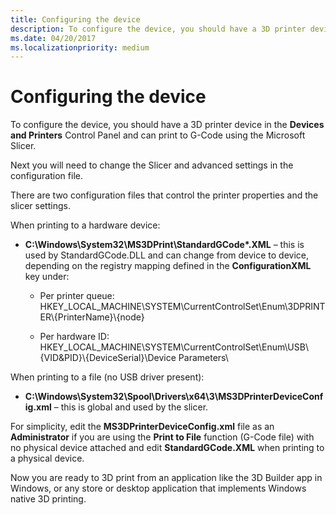 ```yaml
---
title: Configuring the device
description: To configure the device, you should have a 3D printer device in the Devices and Printers Control Panel and can print to G-Code using the Microsoft Slicer.
ms.date: 04/20/2017
ms.localizationpriority: medium
---
```


# Configuring the device


To configure the device, you should have a 3D printer device in the **Devices and Printers** Control Panel and can print to G-Code using the Microsoft Slicer.

Next you will need to change the Slicer and advanced settings in the configuration file.

There are two configuration files that control the printer properties and the slicer settings.

When printing to a hardware device: 

- **C:\\Windows\\System32\\MS3DPrint\\StandardGCode\*.XML** – this is used by StandardGCode.DLL and can change from device to device, depending on the registry mapping defined in the **ConfigurationXML** key under:

    - Per printer queue: HKEY\_LOCAL\_MACHINE\\SYSTEM\\CurrentControlSet\\Enum\\3DPRINTER\\{PrinterName}\\{node}

    - Per hardware ID: HKEY\_LOCAL\_MACHINE\\SYSTEM\\CurrentControlSet\\Enum\\USB\\{VID&PID}\\{DeviceSerial}\\Device Parameters\\

When printing to a file (no USB driver present):

- **C:\\Windows\\System32\\Spool\\Drivers\\x64\\3\\MS3DPrinterDeviceConfig.xml** – this is global and used by the slicer.

For simplicity, edit the **MS3DPrinterDeviceConfig.xml** file as an **Administrator** if you are using the **Print to File** function (G-Code file) with no physical device attached and edit **StandardGCode.XML** when printing to a physical device.

Now you are ready to 3D print from an application like the 3D Builder app in Windows, or any store or desktop application that implements Windows native 3D printing.

 

 




